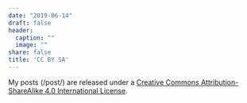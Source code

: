 ```yaml
---
date: "2019-06-14"
draft: false
header:
  caption: ""
  image: ""
share: false
title: 'CC BY SA'
---
```


My posts (/post/) are released under a [Creative Commons Attribution-ShareAlike 4.0 International License](http://creativecommons.org/licenses/by-sa/4.0/).

<center>
<i class="fab fa-creative-commons fa-2x"></i><i class="fab fa-creative-commons-by fa-2x"></i><i class="fab fa-creative-commons-sa fa-2x"></i>
</center>